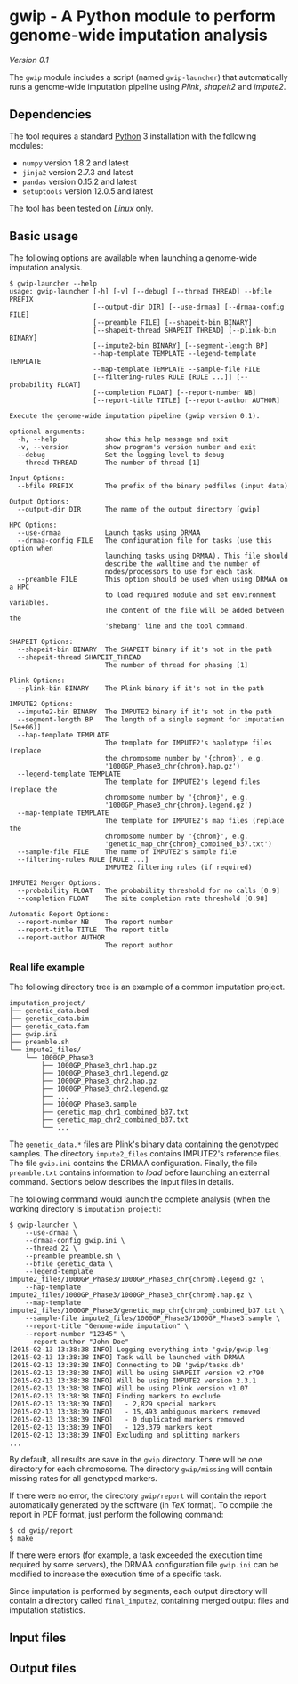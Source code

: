 # gwip - A Python module to perform genome-wide imputation analysis

*Version 0.1*

The `gwip` module includes a script (named `gwip-launcher`) that automatically
runs a genome-wide imputation pipeline using *Plink*, *shapeit2* and *impute2*.


## Dependencies

The tool requires a standard [Python](http://python.org/) 3 installation with
the following modules:

* `numpy` version 1.8.2 and latest
* `jinja2` version 2.7.3 and latest
* `pandas` version 0.15.2 and latest
* `setuptools` version 12.0.5 and latest

The tool has been tested on *Linux* only.


## Basic usage

The following options are available when launching a genome-wide imputation
analysis.

```console
$ gwip-launcher --help
usage: gwip-launcher [-h] [-v] [--debug] [--thread THREAD] --bfile PREFIX
                     [--output-dir DIR] [--use-drmaa] [--drmaa-config FILE]
                     [--preamble FILE] [--shapeit-bin BINARY]
                     [--shapeit-thread SHAPEIT_THREAD] [--plink-bin BINARY]
                     [--impute2-bin BINARY] [--segment-length BP]
                     --hap-template TEMPLATE --legend-template TEMPLATE
                     --map-template TEMPLATE --sample-file FILE
                     [--filtering-rules RULE [RULE ...]] [--probability FLOAT]
                     [--completion FLOAT] [--report-number NB]
                     [--report-title TITLE] [--report-author AUTHOR]

Execute the genome-wide imputation pipeline (gwip version 0.1).

optional arguments:
  -h, --help            show this help message and exit
  -v, --version         show program's version number and exit
  --debug               Set the logging level to debug
  --thread THREAD       The number of thread [1]

Input Options:
  --bfile PREFIX        The prefix of the binary pedfiles (input data)

Output Options:
  --output-dir DIR      The name of the output directory [gwip]

HPC Options:
  --use-drmaa           Launch tasks using DRMAA
  --drmaa-config FILE   The configuration file for tasks (use this option when
                        launching tasks using DRMAA). This file should
                        describe the walltime and the number of
                        nodes/processors to use for each task.
  --preamble FILE       This option should be used when using DRMAA on a HPC
                        to load required module and set environment variables.
                        The content of the file will be added between the
                        'shebang' line and the tool command.

SHAPEIT Options:
  --shapeit-bin BINARY  The SHAPEIT binary if it's not in the path
  --shapeit-thread SHAPEIT_THREAD
                        The number of thread for phasing [1]

Plink Options:
  --plink-bin BINARY    The Plink binary if it's not in the path

IMPUTE2 Options:
  --impute2-bin BINARY  The IMPUTE2 binary if it's not in the path
  --segment-length BP   The length of a single segment for imputation [5e+06)]
  --hap-template TEMPLATE
                        The template for IMPUTE2's haplotype files (replace
                        the chromosome number by '{chrom}', e.g.
                        '1000GP_Phase3_chr{chrom}.hap.gz')
  --legend-template TEMPLATE
                        The template for IMPUTE2's legend files (replace the
                        chromosome number by '{chrom}', e.g.
                        '1000GP_Phase3_chr{chrom}.legend.gz')
  --map-template TEMPLATE
                        The template for IMPUTE2's map files (replace the
                        chromosome number by '{chrom}', e.g.
                        'genetic_map_chr{chrom}_combined_b37.txt')
  --sample-file FILE    The name of IMPUTE2's sample file
  --filtering-rules RULE [RULE ...]
                        IMPUTE2 filtering rules (if required)

IMPUTE2 Merger Options:
  --probability FLOAT   The probability threshold for no calls [0.9]
  --completion FLOAT    The site completion rate threshold [0.98]

Automatic Report Options:
  --report-number NB    The report number
  --report-title TITLE  The report title
  --report-author AUTHOR
                        The report author
```

### Real life example

The following directory tree is an example of a common imputation project.

```text
imputation_project/
├── genetic_data.bed
├── genetic_data.bim
├── genetic_data.fam
├── gwip.ini
├── preamble.sh
└── impute2_files/
    └── 1000GP_Phase3
        ├── 1000GP_Phase3_chr1.hap.gz
        ├── 1000GP_Phase3_chr1.legend.gz
        ├── 1000GP_Phase3_chr2.hap.gz
        ├── 1000GP_Phase3_chr2.legend.gz
        ├── ...
        ├── 1000GP_Phase3.sample
        ├── genetic_map_chr1_combined_b37.txt
        ├── genetic_map_chr2_combined_b37.txt
        └── ...
```

The `genetic_data.*` files are Plink's binary data containing the genotyped
samples. The directory `impute2_files` contains IMPUTE2's reference files. The
file `gwip.ini` contains the DRMAA configuration. Finally, the file
`preamble.txt` contains information to *load* before launching an external
command. Sections below describes the input files in details.

The following command would launch the complete analysis (when the working
directory is `imputation_project`):

```console
$ gwip-launcher \
    --use-drmaa \
    --drmaa-config gwip.ini \
    --thread 22 \
    --preamble preamble.sh \
    --bfile genetic_data \
    --legend-template impute2_files/1000GP_Phase3/1000GP_Phase3_chr{chrom}.legend.gz \
    --hap-template impute2_files/1000GP_Phase3/1000GP_Phase3_chr{chrom}.hap.gz \
    --map-template impute2_files/1000GP_Phase3/genetic_map_chr{chrom}_combined_b37.txt \
    --sample-file impute2_files/1000GP_Phase3/1000GP_Phase3.sample \
    --report-title "Genome-wide imputation" \
    --report-number "12345" \
    --report-author "John Doe"
[2015-02-13 13:38:38 INFO] Logging everything into 'gwip/gwip.log'
[2015-02-13 13:38:38 INFO] Task will be launched with DRMAA
[2015-02-13 13:38:38 INFO] Connecting to DB 'gwip/tasks.db'
[2015-02-13 13:38:38 INFO] Will be using SHAPEIT version v2.r790
[2015-02-13 13:38:38 INFO] Will be using IMPUTE2 version 2.3.1
[2015-02-13 13:38:38 INFO] Will be using Plink version v1.07
[2015-02-13 13:38:38 INFO] Finding markers to exclude
[2015-02-13 13:38:39 INFO]   - 2,829 special markers
[2015-02-13 13:38:39 INFO]   - 15,493 ambiguous markers removed
[2015-02-13 13:38:39 INFO]   - 0 duplicated markers removed
[2015-02-13 13:38:39 INFO]   - 123,379 markers kept
[2015-02-13 13:38:39 INFO] Excluding and splitting markers
...
```

By default, all results are save in the `gwip` directory. There will be one
directory for each chromosome. The directory `gwip/missing` will contain
missing rates for all genotyped markers.

If there were no error, the directory `gwip/report` will contain the report
automatically generated by the software (in *TeX* format). To compile the
report in PDF format, just perform the following command:

```console
$ cd gwip/report
$ make
```

If there were errors (for example, a task exceeded the execution time required
by some servers), the DRMAA configuration file `gwip.ini` can be modified to
increase the execution time of a specific task.

Since imputation is performed by segments, each output directory will contain a
directory called `final_impute2`, containing merged output files and imputation
statistics.

## Input files

## Output files

